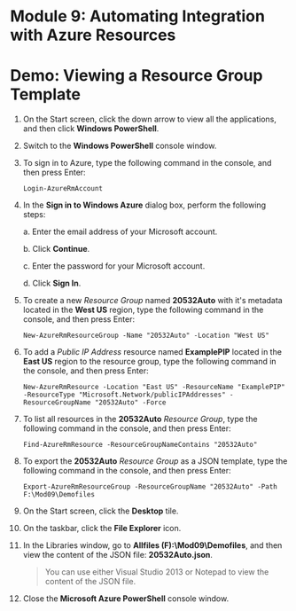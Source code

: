 # Module 9: Automating Integration with Azure Resources

# Demo: Viewing a Resource Group Template

1.  On the Start screen, click the down arrow to view all the applications, and then click **Windows PowerShell**.

1.  Switch to the **Windows PowerShell** console window.

1.  To sign in to Azure, type the following command in the console, and then press Enter:

	```
	Login-AzureRmAccount
	```

1.  In the **Sign in to Windows Azure** dialog box, perform the following steps:

	a.  Enter the email address of your Microsoft account.

	b.  Click **Continue**.

	c.  Enter the password for your Microsoft account.

	d.  Click **Sign In**.

1.  To create a new *Resource Group* named **20532Auto** with it's metadata located in the **West US** region, type the following command in the console, and then press Enter:

	```
	New-AzureRmResourceGroup -Name "20532Auto" -Location "West US"
	```

1.  To add a *Public IP Address* resource named **ExamplePIP** located in the **East US** region to the resource group, type the following command in the console, and then press Enter:

	```
	New-AzureRmResource -Location "East US" -ResourceName "ExamplePIP" -ResourceType "Microsoft.Network/publicIPAddresses" -ResourceGroupName "20532Auto" -Force
	```

1. To list all resources in the **20532Auto** *Resource Group*, type the following command in the console, and then press Enter:

	```
	Find-AzureRmResource -ResourceGroupNameContains "20532Auto"
	```

1.  To export the **20532Auto** *Resource Group* as a JSON template, type the following command in the console, and then press Enter:

	```
	Export-AzureRmResourceGroup -ResourceGroupName "20532Auto" -Path F:\Mod09\Demofiles
	```

1.  On the Start screen, click the **Desktop** tile.

1.  On the taskbar, click the **File Explorer** icon.

1.  In the Libraries window, go to **Allfiles (F):\\Mod09\\Demofiles**, and then view the content of the JSON file: **20532Auto.json**.

	> You can use either Visual Studio 2013 or Notepad to view the content of the JSON file.

1.  Close the **Microsoft Azure PowerShell** console window.
